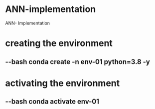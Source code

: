 # ANN-implementation
ANN- Implementation

# creating the environment
--bash
conda create -n env-01 python=3.8 -y
--

# activating the environment
--bash
conda activate env-01
--
#